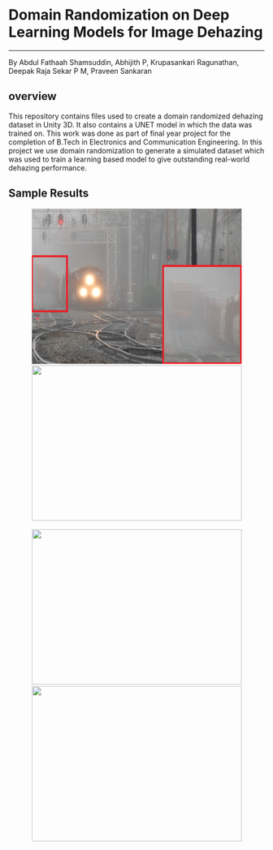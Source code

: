 # Domain Randomization on Deep Learning Models for Image Dehazing

---

By Abdul Fathaah Shamsuddin, Abhijith P,  Krupasankari Ragunathan, Deepak Raja Sekar P M, Praveen Sankaran

## overview

This repository contains files used to create a domain randomized dehazing dataset in Unity 3D. It also contains a UNET model in which the data was trained on. This work was done as part of final year project for the completion of B.Tech in Electronics and Communication Engineering.
In this project we use domain randomization to generate a simulated dataset which was used to train a learning based model to give outstanding real-world dehazing performance.

## Sample Results

<p align='center'>
<img src="figs/train_input.png" height="306px" width='413px'> 
<img src='figs/1train_our.png' height="306px" width='413px' >

</div>

<p align='center'>
<img src='figs/SOTS_input' height="306px" width='413px' > 
<img src='figs/SOTS_our' height="306px" width='413px' >

</div>
